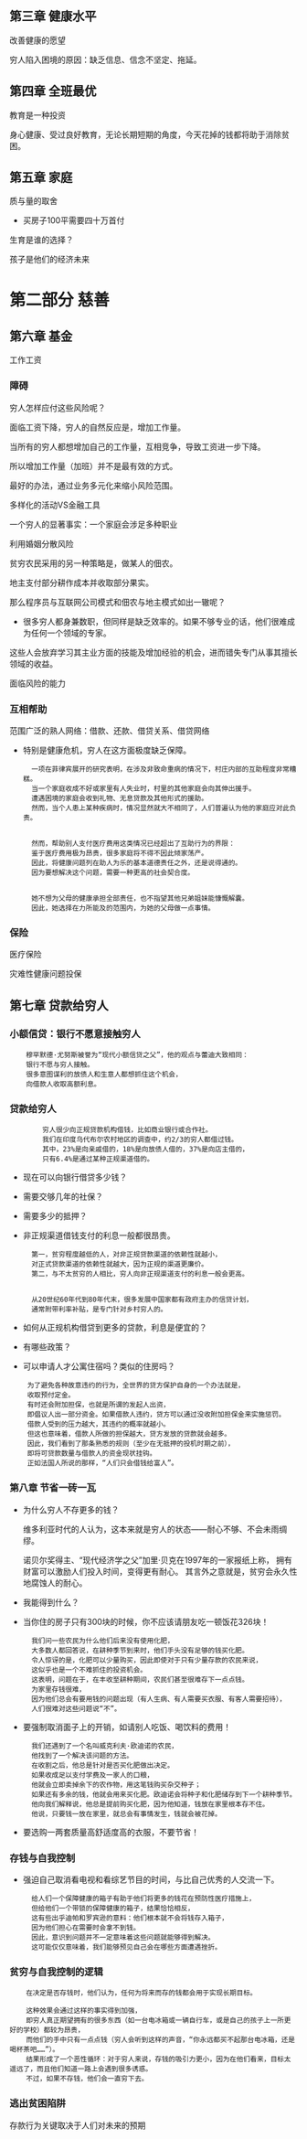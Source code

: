 ## 第三章 健康水平

改善健康的愿望

穷人陷入困境的原因：缺乏信息、信念不坚定、拖延。

## 第四章 全班最优

教育是一种投资

身心健康、受过良好教育，无论长期短期的角度，今天花掉的钱都将助于消除贫困。

## 第五章 家庭

质与量的取舍

- 买房子100平需要四十万首付


生育是谁的选择？

孩子是他们的经济未来

# 第二部分 慈善

## 第六章 基金

工作工资


### 障碍

穷人怎样应付这些风险呢？

面临工资下降，穷人的自然反应是，增加工作量。

当所有的穷人都想增加自己的工作量，互相竞争，导致工资进一步下降。

所以增加工作量（加班）并不是最有效的方式。

最好的办法，通过业务多元化来缩小风险范围。

多样化的活动VS金融工具

一个穷人的显著事实：一个家庭会涉足多种职业

利用婚姻分散风险

贫穷农民采用的另一种策略是，做某人的佃农。

地主支付部分耕作成本并收取部分果实。

那么程序员与互联网公司模式和佃农与地主模式如出一辙呢？

- 很多穷人都身兼数职，但同样是缺乏效率的。如果不够专业的话，他们很难成为任何一个领域的专家。

这些人会放弃学习其主业方面的技能及增加经验的机会，进而错失专门从事其擅长领域的收益。


面临风险的能力

### 互相帮助

范围广泛的熟人网络：借款、还款、借贷关系、借贷网络

- 特别是健康危机，穷人在这方面极度缺乏保障。

        
        
        一项在菲律宾展开的研究表明，在涉及非致命重病的情况下，村庄内部的互助程度非常糟糕。
        当一个家庭收成不好或家里有人失业时，村里的其他家庭会向其伸出援手。
        遭遇困境的家庭会收到礼物、无息贷款及其他形式的援助。
        然而，当个人患上某种疾病时，情况显然就大不相同了，人们普遍认为他的家庭应对此负责。

        
        然而，帮助别人支付医疗费用这类情况已经超出了互助行为的界限：
        鉴于医疗费用极为昂贵，很多家庭将不得不因此倾家荡产。
        因此，将健康问题列在助人为乐的基本道德责任之外，还是说得通的。
        因为要想解决这个问题，需要一种更高的社会契合度。


        她不想为父母的健康承担全部责任，也不指望其他兄弟姐妹能慷慨解囊。
        因此，她选择在力所能及的范围内，为她的父母做一点事情。
        
        
### 保险

医疗保险

灾难性健康问题投保

       


## 第七章 贷款给穷人

### 小额信贷：银行不愿意接触穷人

        
        穆罕默德·尤努斯被誉为“现代小额信贷之父”，他的观点与蕾迪大致相同：
        银行不愿与穷人接触。
        很多意图谋利的放债人和生意人都想抓住这个机会，
        向借款人收取高额利息。
        
        
### 贷款给穷人 

       


            穷人很少向正规贷款机构借钱，比如商业银行或合作社。
            我们在印度乌代布尔农村地区的调查中，约2/3的穷人都借过钱。
            其中，23%是向亲戚借的，18%是向放债人借的，37%是向店主借的，
            只有6.4%是通过某种正规渠道借的。
            
            
            
 - 现在可以向银行借贷多少钱？
 - 需要交够几年的社保？
 - 需要多少的抵押？
 
 
- 非正规渠道借钱支付的利息一般都很昂贵。


        第一，贫穷程度越低的人，对非正规贷款渠道的依赖性就越小，
        对正式贷款渠道的依赖性就越大，因为正规的渠道更廉价。
        第二，与不太贫穷的人相比，穷人向非正规渠道支付的利息一般会更高。

           
        从20世纪60年代到80年代末，很多发展中国家都有政府主办的信贷计划，
        通常附带利率补贴，是专门针对乡村穷人的。
        
        
 - 如何从正规机构借贷到更多的贷款，利息是便宜的？
 - 有哪些政策？
 - 可以申请人才公寓住宿吗？类似的住房吗？
 

        为了避免各种故意违约的行为，全世界的贷方保护自身的一个办法就是，
        收取预付定金。
        有时还会附加担保，也就是所谓的发起人出资，
        即倡议人出一部分资金。如果借款人违约，贷方可以通过没收附加担保金来实施惩罚。
        借款人受到的压力越大，其违约的概率就越小。
        但这也意味着，借款人所做的担保越大，贷方发放的贷款就会越多。
        因此，我们看到了那条熟悉的规则（至少在无抵押的投机时期之前），
        即将可贷款数量与借款人的资金现状挂钩。
        正如法国人所说的那样，“人们只会借钱给富人”。        


        
### 第八章 节省一砖一瓦

- 为什么穷人不存更多的钱？
    
    
    维多利亚时代的人认为，这本来就是穷人的状态——耐心不够、不会未雨绸缪。
    
    诺贝尔奖得主、“现代经济学之父”加里·贝克在1997年的一家报纸上称，
    拥有财富可以激励人们投入时间，变得更有耐心。
    其言外之意就是，贫穷会永久性地腐蚀人的耐心。

- 我能得到什么？

- 当你住的房子只有300块的时候，你不应该请朋友吃一顿饭花326块！
    
        
        我们问一些农民为什么他们后来没有使用化肥，
        大多数人都回答说，在耕种季节到来时，他们手头没有足够的钱买化肥。
        令人惊讶的是，化肥可以少量购买，因此即使对于只有少量存款的农民来说，
        这似乎也是一个不难抓住的投资机会。
        这表明，问题在于，在丰收至耕种期间，农民们甚至很难存下一点点钱。
        为家里存钱很难，
        因为他们总会有要用钱的问题出现（有人生病、有人需要买衣服、有客人需要招待），
        人们很难对这些问题说“不”。
        
        
- 要强制取消面子上的开销，如请别人吃饭、喝饮料的费用！

        
        我们还遇到了一个名叫威克利夫·欧迪诺的农民，
        他找到了一个解决该问题的方法。
        在收割之后，他总是针对是否买化肥做出决定。
        如果收成足以支付学费及一家人的口粮，
        他就会立即卖掉余下的农作物，用这笔钱购买杂交种子；
        如果还有多余的钱，他就会用来买化肥。欧迪诺会将种子和化肥储存到下一个耕种季节。
        他向我们解释说，他总是提前购买化肥，因为他知道，钱放在家里根本存不住。
        他说，只要钱一放在家里，就总会有事情发生，钱就会被花掉。
        
        
- 要选购一两套质量高舒适度高的衣服，不要节省！


### 存钱与自我控制

- 强迫自己取消看电视和看综艺节目的时间，与比自己优秀的人交流一下。

        
        给人们一个保障健康的箱子有助于他们将更多的钱花在预防性医疗措施上，
        但给他们一个带锁的保障健康的箱子，结果恰恰相反，
        这有些出乎迪帕和罗宾逊的意料：他们根本就不会将钱存入箱子，
        因为他们担心在需要时会拿不到钱。
        因此，意识到问题并不一定意味着这些问题就能够得到解决。
        这可能仅仅意味着，我们能够预见自己会在哪些方面遭遇挫折。

### 贫穷与自我控制的逻辑

        在决定是否存钱时，他们认为，任何为将来而存的钱都会用于实现长期目标。
        
        这种效果会通过这样的事实得到加强，
        即穷人真正期望拥有的很多东西（如一台电冰箱或一辆自行车，或是自己的孩子上一所更好的学校）都较为昂贵，
        而他们的手中只有一点点钱（穷人会听到这样的声音，“你永远都买不起那台电冰箱，还是喝杯茶吧……”）。
        结果形成了一个恶性循环：对于穷人来说，存钱的吸引力更小，因为在他们看来，目标太遥远了，而且他们知道一路上会遇到很多诱惑。
        不过，如果不存钱，他们会一直穷下去。

### 逃出贫困陷阱

存款行为关键取决于人们对未来的预期

